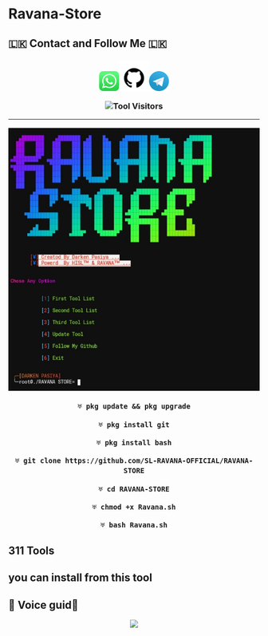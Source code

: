 # Ravana-Store

## 🇱🇰 Contact and Follow Me 🇱🇰

<p><h3 align="center"><a href="http://wa.me/94782002997"><img src="https://github.com/Darken-Pasiya/Darken-Pasiya/blob/main/PicsArt_04-10-02.10.09.png" width="40" height="40"></a><a href="https://github.com/Darken-Pasiya"><img src="https://github.com/Darken-Pasiya/Darken-Pasiya/blob/main/git.png" width="60" height="60"></a><a href="https://t.me/DarkenPasiya"><img src="https://github.com/Darken-Pasiya/Darken-Pasiya/blob/main/PicsArt_05-11-05.58.55.png" width="40" height="40"></a></p>

![Tool Visitors](https://visitor-badge.glitch.me/badge?page_id=Darken-Pasiya/Ravana-Store&left_color=blueviolet&right_color=brightgreen)

----

<p align="center"><img src="https://github.com/Darken-Pasiya/Files/blob/main/Screenshot_20211021_094302.jpg" alt="Bt">

`♅ pkg update && pkg upgrade`

`♅ pkg install git`

`♅ pkg install bash`

`♅ git clone https://github.com/SL-RAVANA-OFFICIAL/RAVANA-STORE`

`♅ cd RAVANA-STORE`

`♅ chmod +x Ravana.sh`

`♅ bash Ravana.sh`

## 311 Tools 

## you can install from this tool

## 🎵 Voice guid🎵

<p align="center">
  <img src="https://readme-typing-svg.herokuapp.com/?color=%23BA00FF&lines=🄷🄴🄻🄻🄾+,;𝗶+𝗮𝗺+𝕯𝖆𝖗𝖐𝖊𝖓+𝕻𝖆𝖘𝖎𝖞𝖆;𝗦𝗶𝗺𝗽𝗹𝗲+𝗣𝗹𝘂𝗴𝗶𝗻;𝗔𝗻𝗱;𝗧𝗼𝗼𝗹+𝗗𝗲𝘃𝗲𝗹𝗼𝗽𝗲𝗿+🛠😎&font=Fira%20Code&center=true&width=250&height=50">
